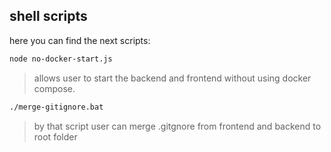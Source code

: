 ## shell scripts

here you can find the next scripts:

```sh
node no-docker-start.js
```
> allows user to start the backend and frontend without using docker compose.
```sh
./merge-gitignore.bat
```
> by that script user can merge .gitgnore from frontend and backend to root folder 